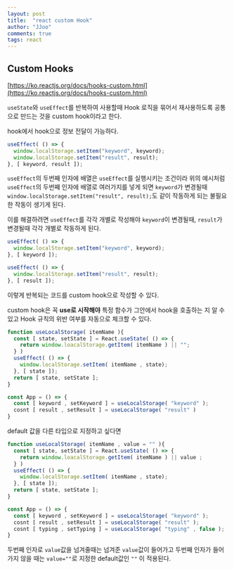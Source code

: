 ```yaml
---
layout: post
title:  "react custom Hook"
author: "JJoo"
comments: true
tags: react
---
```


## Custom Hooks 

[https://ko.reactjs.org/docs/hooks-custom.html](https://ko.reactjs.org/docs/hooks-custom.html)


```useState```와 ```useEffect```를 반복하여 사용할때 Hook 로직을 묶어서 재사용하도록 공통으로 만드는 것을 custom hook이라고 한다.

hook에서 hook으로 정보 전달이 가능하다. 


```javascript
useEffect( () => {
  window.localStorage.setItem("keyword", keyword);
  window.localStorage.setItem("result", result);
}, [ keyword, result ]);
```

```useEffect```의 두번째 인자에 배열은 ```useEffect```를 실행시키는 조건이라 위의 예시처럼 ```useEffect```의 두번째 인자에 배열로 여러가지를 넣게 되면 ```keyword```가 변경될때 ```window.localStorage.setItem("result", result);```도 같이 작동하게 되는 불필요한 작동이 생기게 된다.

이를 해결하려면 ```useEffect```를 각각 개별로 작성해야 ```keyword```이 변경될때, ```result```가 변경될때 각각 개별로 작동하게 된다.

```javascript
useEffect( () => {
  window.localStorage.setItem("keyword", keyword);
}, [ keyword ]);

useEffect( () => {
  window.localStorage.setItem("result", result);
}, [ result ]);
```


이렇게 반복되는 코드를 custom hook으로 작성할 수 있다. 

custom hook은 꼭 **use로 시작해야** 특정 함수가 그안에서 hook을 호출하는 지 알 수 있고 Hook 규칙의 위반 여부를 자동으로 체크할 수 있다. 


```javascript
function useLocalStorage( itemName ){
  const [ state, setState ] = React.useState( () => {
    return window.loacalStorage.getItem( itemName ) || "";
  } )
  useEffect( () => {
    window.localStorage.setItem( itemName , state);
  }, [ state ]);
  return [ state, setState ];
}

const App = () => {
  const [ keyword , setKeyword ] = useLocalStorage( "keyword" );
  cosnt [ result , setResult ] = useLocalStorage( "result" )
}
```


default 값을 다른 타입으로 지정하고 싶다면 

```javascript
function useLocalStorage( itemName , value = "" ){
  const [ state, setState ] = React.useState( () => {
    return window.loacalStorage.getItem( itemName ) || value ;
  } )
  useEffect( () => {
    window.localStorage.setItem( itemName , state);
  }, [ state ]);
  return [ state, setState ];
}

const App = () => {
  const [ keyword , setKeyword ] = useLocalStorage( "keyword" );
  cosnt [ result , setResult ] = useLocalStorage( "result" );
  cosnt [ typing , setTyping ] = useLocalStorage( "typing" , false );
}
```

두번째 인자로 ```value```값을 넘겨줄때는 넘겨준 ```value```값이 들어가고 두번째 인자가 들어가지 않을 때는 ```value=""```로 지정한 default값인 ```""``` 이 적용된다.  

